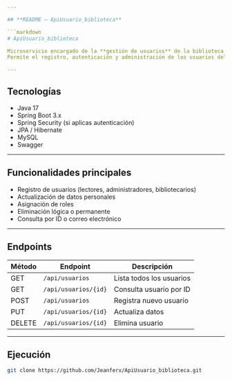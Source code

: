 ```yaml
---

## **README – ApiUsuario_biblioteca**

```markdown
# ApiUsuario_biblioteca

Microservicio encargado de la **gestión de usuarios** de la biblioteca.  
Permite el registro, autenticación y administración de los usuarios del sistema.

---
```


## Tecnologías

- Java 17
- Spring Boot 3.x
- Spring Security (si aplicas autenticación)
- JPA / Hibernate
- MySQL
- Swagger

---

## Funcionalidades principales

- Registro de usuarios (lectores, administradores, bibliotecarios)  
- Actualización de datos personales  
- Asignación de roles  
- Eliminación lógica o permanente  
- Consulta por ID o correo electrónico  

---

## Endpoints

| Método | Endpoint | Descripción |
|--------|-----------|-------------|
| GET | `/api/usuarios` | Lista todos los usuarios |
| GET | `/api/usuarios/{id}` | Consulta usuario por ID |
| POST | `/api/usuarios` | Registra nuevo usuario |
| PUT | `/api/usuarios/{id}` | Actualiza datos |
| DELETE | `/api/usuarios/{id}` | Elimina usuario |

---

## Ejecución

```bash
git clone https://github.com/Jeanferx/ApiUsuario_biblioteca.git
